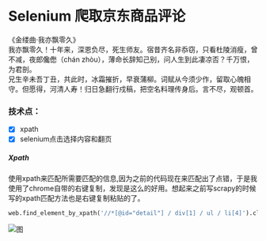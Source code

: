 # Selenium 爬取京东商品评论
《金缕曲·我亦飘零久》<br>
我亦飘零久！十年来，深恩负尽，死生师友。宿昔齐名非忝窃，只看杜陵消瘦，曾不减，夜郎儳僽（chán zhòu），薄命长辞知己别，问人生到此凄凉否？千万恨，为君剖。<br>
兄生辛未吾丁丑，共此时，冰霜摧折，早衰蒲柳。词赋从今须少作，留取心魄相守。但愿得，河清人寿！归日急翻行戍稿，把空名料理传身后。言不尽，观顿首。<br>

### 技术点：
- [x] xpath
- [x] selenium点击选择内容和翻页
##### Xpath
  使用xpath来匹配所需要匹配的信息,因为之前的代码现在来匹配出了点错，于是我使用了chrome自带的右键复制，发现是这么的好用。想起来之前写scrapy的时候写的xpath匹配方法也是右键复制粘贴的了。
  ```python
  web.find_element_by_xpath('//*[@id="detail"] / div[1] / ul / li[4]').click()
  ```
  ![图](https://github.com/afrunk/Summer-for-Learing/blob/master/Spider--Selenium/D--JD/TH%60CG6HY%7DBGWO%5BLSTYLRC%405.png)
